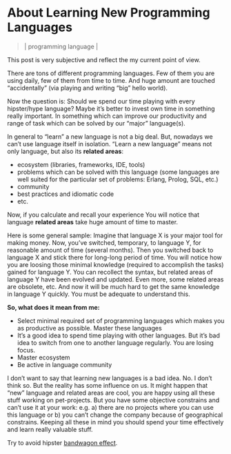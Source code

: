 # About Learning New Programming Languages
> | programming language |

This post is very subjective and reflect the my current point of view.  
  
There are tons of different programming
languages. Few of them you are using daily, few of them from time to
time. And huge amount are touched “accidentally” (via playing and
writing “big” hello world).

Now the question is: Should we spend our
time playing with every hipster/hype language? Maybe it’s better to
invest own time in something really important. In something which can
improve our productivity and range of task which can be solved by our
“major” language(s).

In general to “learn” a new language is
not a big deal. But, nowadays we can’t use language itself in
isolation. “Learn a new language” means not only language, but also
its **related areas**:

- ecosystem (libraries, frameworks, IDE, tools)
- problems which can be solved with this language (some languages are well suited for the particular set of problems: Erlang, Prolog, SQL, etc.)
- community
- best practices and idiomatic code
- etc.

Now, if you calculate and recall your
experience You will notice that language **related areas** take huge
amount of time to master.

Here is some general sample: Imagine
that language X is your major tool for making money. Now, you’ve
switched, temporary, to language Y, for reasonable amount of time
(several months). Then you switched back to language X and stick there
for long-long period of time. You will notice how you are loosing those
minimal knowledge (required to accomplish the tasks) gained for language
Y. You can recollect the syntax, but related areas of language Y
have been evolved and updated. Even more, some related areas are
obsolete, etc. And now it will be much hard to get the same knowledge in
language Y quickly. You must be adequate to understand this.

**So, what does it mean from me:**

- Select minimal required set of programming languages which makes you as productive as possible. Master these languages
- It’s a good idea to spend time playing with other languages. But it’s bad idea to switch from one to another language regularly. You are losing focus.
- Master ecosystem
- Be active in language community

I don’t want to say that learning new
languages is a bad idea. No. I don’t think so. But the reality has some
influence on us. It might happen that “new” language and related areas
are cool, you are happy using all these stuff working on pet-projects.
But you have some objective constrains and can’t use it at your work:
e.g. a) there are no projects where you can use this language or b) you
can’t change the company because of geographical constrains. Keeping all
these in mind you should spend your time effectively and learn
really valuable stuff.

Try to avoid hipster [bandwagon effect].

[bandwagon effect]: http://en.wikipedia.org/wiki/Bandwagon_effect